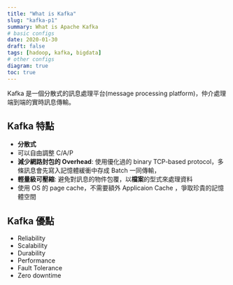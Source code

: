 ```yaml
---
title: "What is Kafka"
slug: "kafka-p1"
summary: What is Apache Kafka
# basic configs
date: 2020-01-30
draft: false
tags: [hadoop, kafka, bigdata]
# other configs
diagram: true
toc: true
---
```


Kafka 是一個分散式的訊息處理平台(message processing platform)，仲介處理端到端的實時訊息傳輸。

## Kafka 特點

- **分散式**
- 可以自由調整 C/A/P
- **減少網路封包的 Overhead**: 使用優化過的 binary TCP-based protocol，多條訊息會先寫入記憶體緩衝中存成 Batch 一同傳輸，
- **輕量級可壓縮**: 避免對訊息的物件包覆，以**檔案**的型式來處理資料
- 使用 OS 的 page cache，不需要額外 Applicaion Cache ，爭取珍貴的記憶體空間

## Kafka 優點

- Reliability
- Scalability
- Durability
- Performance
- Fault Tolerance
- Zero downtime
